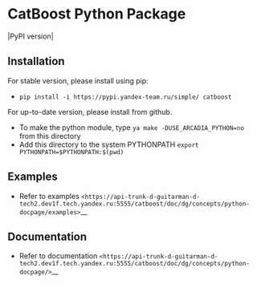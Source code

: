 CatBoost Python Package
======================

|PyPI version|


Installation
------------
For stable version, please install using pip:
-  ``pip install -i https://pypi.yandex-team.ru/simple/ catboost``

For up-to-date version, please install from github.
-  To make the python module, type ``ya make -DUSE_ARCADIA_PYTHON=no`` from this directory
-  Add this directory to the system PYTHONPATH
   ``export PYTHONPATH=$PYTHONPATH:$(pwd)``


Examples
--------
-  Refer to examples `<https://api-trunk-d-guitarman-d-tech2.dev1f.tech.yandex.ru:5555/catboost/doc/dg/concepts/python-docpage/examples>`__


Documentation
-------------
-  Refer to documentation `<https://api-trunk-d-guitarman-d-tech2.dev1f.tech.yandex.ru:5555/catboost/doc/dg/concepts/python-docpage/>`__
